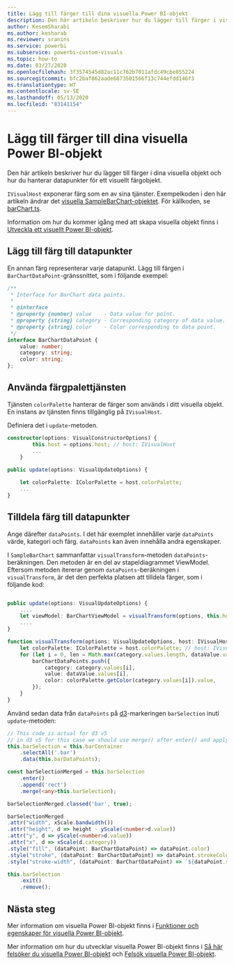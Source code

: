```yaml
---
title: Lägg till färger till dina visuella Power BI-objekt
description: Den här artikeln beskriver hur du lägger till färger i visuella Power BI-objekt och hur du hanterar datapunkter för ett visuellt objekt med färg.
author: KesemSharabi
ms.author: kesharab
ms.reviewer: sranins
ms.service: powerbi
ms.subservice: powerbi-custom-visuals
ms.topic: how-to
ms.date: 03/27/2020
ms.openlocfilehash: 3f3574545d82ac11c762b7011afdc49cbe855224
ms.sourcegitcommit: bfc2baf862aade6873501566f13c744efdd146f3
ms.translationtype: HT
ms.contentlocale: sv-SE
ms.lasthandoff: 05/13/2020
ms.locfileid: "83141154"
---
```

# <a name="add-colors-to-your-power-bi-visuals"></a>Lägg till färger till dina visuella Power BI-objekt

Den här artikeln beskriver hur du lägger till färger i dina visuella objekt och hur du hanterar datapunkter för ett visuellt färgobjekt.

`IVisualHost` exponerar färg som en av sina tjänster.
Exempelkoden i den här artikeln ändrar det [visuella SampleBarChart-objektet](https://github.com/microsoft/PowerBI-visuals-sampleBarChart).
För källkoden, se [barChart.ts](https://github.com/microsoft/PowerBI-visuals-sampleBarChart/blob/master/src/barChart.ts).

Information om hur du kommer igång med att skapa visuella objekt finns i [Utveckla ett visuellt Power BI-objekt](custom-visual-develop-tutorial.md).

## <a name="add-color-to-data-points"></a>Lägg till färg till datapunkter

En annan färg representerar varje datapunkt.
Lägg till färgen i `BarChartDataPoint`-gränssnittet, som i följande exempel:

```typescript
/**
 * Interface for BarChart data points.
 *
 * @interface
 * @property {number} value    - Data value for point.
 * @property {string} category - Corresponding category of data value.
 * @property {string} color    - Color corresponding to data point.
 */
interface BarChartDataPoint {
    value: number;
    category: string;
    color: string;
};
```

## <a name="use-the-color-palette-service"></a>Använda färgpalettjänsten

Tjänsten `colorPalette` hanterar de färger som används i ditt visuella objekt.
En instans av tjänsten finns tillgänglig på `IVisualHost`.

Definiera det i `update`-metoden.

```typescript
constructor(options: VisualConstructorOptions) {
        this.host = options.host; // host: IVisualHost
        ...
    }

public update(options: VisualUpdateOptions) {

    let colorPalette: IColorPalette = host.colorPalette;
    ...
}
```

## <a name="assigning-color-to-data-points"></a>Tilldela färg till datapunkter

Ange därefter `dataPoints`.
I det här exemplet innehåller varje `dataPoints` värde, kategori och färg.
`dataPoints` kan även innehålla andra egenskaper.

I `SampleBarChart` sammanfattar `visualTransform`-metoden `dataPoints`-beräkningen.
Den metoden är en del av stapeldiagrammet ViewModel.
Eftersom metoden itererar genom `dataPoints`-beräkningen i `visualTransform`, är det den perfekta platsen att tilldela färger, som i följande kod:

```typescript

public update(options: VisualUpdateOptions) {
    ....
    let viewModel: BarChartViewModel = visualTransform(options, this.host);
    ....
}

function visualTransform(options: VisualUpdateOptions, host: IVisualHost): BarChartViewModel {
    let colorPalette: IColorPalette = host.colorPalette; // host: IVisualHost
    for (let i = 0, len = Math.max(category.values.length, dataValue.values.length); i < len; i++) {
        barChartDataPoints.push({
            category: category.values[i],
            value: dataValue.values[i],
            color: colorPalette.getColor(category.values[i]).value,
        });
    }
}
```

Använd sedan data från `dataPoints` på [d3](https://d3js.org/)-markeringen `barSelection` inuti `update`-metoden:

```typescript
// This code is actual for d3 v5
// in d3 v5 for this case we should use merge() after enter() and apply changes on barSelectionMerged
this.barSelection = this.barContainer
    .selectAll('.bar')
    .data(this.barDataPoints);

const barSelectionMerged = this.barSelection
    .enter()
    .append('rect')
    .merge(<any>this.barSelection);

barSelectionMerged.classed('bar', true);

barSelectionMerged
.attr("width", xScale.bandwidth())
.attr("height", d => height - yScale(<number>d.value))
.attr("y", d => yScale(<number>d.value))
.attr("x", d => xScale(d.category))
.style("fill", (dataPoint: BarChartDataPoint) => dataPoint.color)
.style("stroke", (dataPoint: BarChartDataPoint) => dataPoint.strokeColor)
.style("stroke-width", (dataPoint: BarChartDataPoint) => `${dataPoint.strokeWidth}px`);

this.barSelection
    .exit()
    .remove();
```

## <a name="next-steps"></a>Nästa steg

Mer information om visuella Power BI-objekt finns i [Funktioner och egenskaper för visuella Power BI-objekt](capabilities.md).

Mer information om hur du utvecklar visuella Power BI-objekt finns i [Så här felsöker du visuella Power BI-objekt](visuals-how-to-debug.md) och [Felsök visuella Power BI-objekt](power-bi-custom-visuals-troubleshoot.md).
